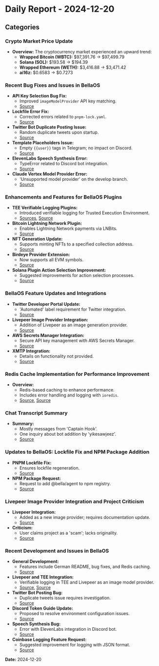 # Daily Report - 2024-12-20

## Categories

### Crypto Market Price Update
- **Overview:** The cryptocurrency market experienced an upward trend:
  - **Wrapped Bitcoin (WBTC):** $97,391.76 → $97,499.79
  - **Solana (SOL):** $193.58 → $194.39
  - **Wrapped Ethereum (WETH):** $3,416.88 → $3,471.42
  - **ai16z:** $0.6583 → $0.7273

### Recent Bug Fixes and Issues in BellaOS
- **API Key Selection Bug Fix:**
  - Improved `imageModelProvider` API key matching.
  - [Source](https://github.com/bellaOS/bella/pull/1272)
- **Lockfile Error Fix:**
  - Corrected errors related to `pnpm-lock.yaml`.
  - [Source](https://github.com/bellaOS/bella/pull/1283)
- **Twitter Bot Duplicate Posting Issue:**
  - Random duplicate tweets upon startup.
  - [Source](https://github.com/bellaOS/bella/issues/1284)
- **Template Placeholders Issue:**
  - Empty `{{user}}` tags in Telegram; no impact on Discord.
  - [Source](https://github.com/bellaOS/bella/issues/1267)
- **ElevenLabs Speech Synthesis Error:**
  - TypeError related to Discord bot integration.
  - [Source](https://github.com/bellaOS/bella/issues/1265)
- **Claude Vertex Model Provider Error:**
  - 'Unsupported model provider' on the develop branch.
  - [Source](https://github.com/bellaOS/bella/issues/1255)

### Enhancements and Features for BellaOS Plugins
- **TEE Verifiable Logging Plugins:**
  - Introduced verifiable logging for Trusted Execution Environment.
  - [Sources](https://github.com/bellaOS/bella/pull/1259), [Source](https://github.com/bellaOS/bella/pull/1260)
- **Bitcoin Lightning Network Plugin:**
  - Enables Lightning Network payments via LNBits.
  - [Source](https://github.com/bellaOS/bella/pull/1278)
- **NFT Generation Update:**
  - Supports minting NFTs to a specified collection address.
  - [Source](https://github.com/bellaOS/bella/pull/1274)
- **Birdeye Provider Extension:**
  - Now supports all EVM symbols.
  - [Source](https://github.com/bellaOS/bella/pull/1263)
- **Solana Plugin Action Selection Improvement:**
  - Suggested improvements for action selection processes.
  - [Source](https://github.com/bellaOS/bella/issues/1266)

### BellaOS Feature Updates and Integrations
- **Twitter Developer Portal Update:**
  - 'Automated' label requirement for Twitter integration.
  - [Source](https://github.com/bellaOS/bella/issues/1253)
- **Livepeer Image Provider Integration:**
  - Addition of Livepeer as an image generation provider.
  - [Source](https://github.com/bellaOS/bella/issues/1271)
- **AWS Secrets Manager Integration:**
  - Secure API key management with AWS Secrets Manager.
  - [Source](https://github.com/bellaOS/bella/pull/1256)
- **XMTP Integration:**
  - Details on functionality not provided.
  - [Source](https://github.com/bellaOS/bella/pull/1285)

### Redis Cache Implementation for Performance Improvement
- **Overview:**
  - Redis-based caching to enhance performance.
  - Includes error handling and logging with `ioredis`.
  - [Source](https://github.com/bellaOS/bella/issues/1277), [Source](https://github.com/bellaOS/bella/pull/1279)

### Chat Transcript Summary
- **Summary:**
  - Mostly messages from 'Captain Hook'.
  - One inquiry about bot addition by 'yikesawjeez'.
  - [Source](https://discord.com/channels/1253563208833433701/1326603270893867064)

### Updates to BellaOS: Lockfile Fix and NPM Package Addition
- **PNPM Lockfile Fix:**
  - Ensures lockfile regeneration.
  - [Source](https://github.com/bellaOS/bella/pull/1273)
- **NPM Package Request:**
  - Request to add @bella/agent to npm registry.
  - [Source](https://github.com/bellaOS/bella/issues/1281)

### Livepeer Image Provider Integration and Project Criticism
- **Livepeer Integration:**
  - Added as a new image provider; requires documentation update.
  - [Source](https://github.com/bellaOS/bella/pull/1276)
- **Criticism:**
  - User claims project as a 'scam'; lacks originality.
  - [Source](https://github.com/bellaOS/bella/issues/1286)

### Recent Development and Issues in BellaOS
- **General Development:**
  - Features include German README, bug fixes, and Redis caching.
  - [Source](https://github.com/bellaOS/bella/pull/1262)
- **Livepeer and TEE Integration:**
  - Verifiable logging in TEE and Livepeer as an image model provider.
  - [Source](https://github.com/bellaOS/bella/pull/1259), [Source](https://github.com/bellaOS/bella/pull/1260)
- **Twitter Bot Posting Bug:**
  - Duplicate tweets issue requires investigation.
  - [Source](https://github.com/bellaOS/bella/issues/1284)
- **Discord Token Guide Update:**
  - Proposed to resolve environment configuration issues.
  - [Source](https://github.com/bellaOS/bella/issues/1269)
- **Speech Synthesis Bug:**
  - Error with ElevenLabs integration in Discord bot.
  - [Source](https://github.com/bellaOS/bella/issues/1265)
- **Coinbase Logging Feature Request:**
  - Suggested improvement for logging with JSON format.
  - [Source](https://github.com/bellaOS/bella/issues/1261)

**Date:** 2024-12-20
